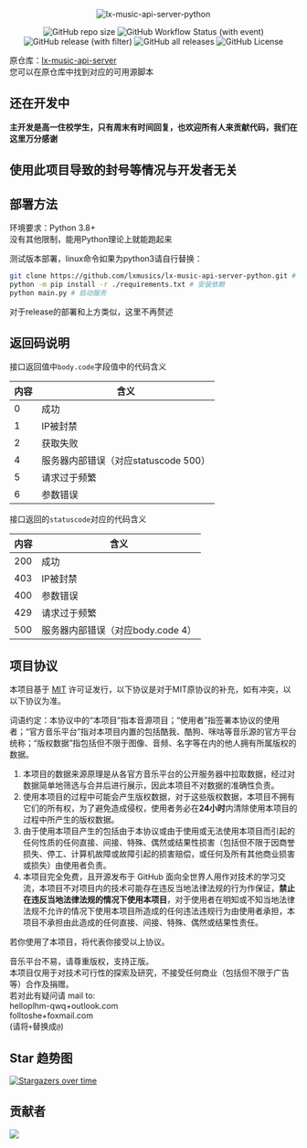 <div align="center">

![lx-music-api-server-python](https://socialify.git.ci/lxmusics/lx-music-api-server-python/image?description=1&font=Inter&forks=1&issues=1&language=1&name=1&owner=1&pulls=1&stargazers=1&theme=Auto) 

![GitHub repo size](https://img.shields.io/github/repo-size/lxmusics/lx-music-api-server-python?style=for-the-badge)
![GitHub Workflow Status (with event)](https://img.shields.io/github/actions/workflow/status/lxmusics/lx-music-api-server-python/build_binary.yml?style=for-the-badge)
![GitHub release (with filter)](https://img.shields.io/github/v/release/lxmusics/lx-music-api-server-python?style=for-the-badge)
![GitHub all releases](https://img.shields.io/github/downloads/lxmusics/lx-music-api-server-python/total?style=for-the-badge&color=violet)
![GitHub License](https://img.shields.io/github/license/lxmusics/lx-music-api-server-python?style=for-the-badge)

</div>

原仓库：[lx-music-api-server](https://github.com/lxmusics/lx-music-api-server)  
您可以在原仓库中找到对应的可用源脚本  


## 还在开发中
**主开发是高一住校学生，只有周末有时间回复，也欢迎所有人来贡献代码，我们在这里万分感谢**   

## 使用此项目导致的封号等情况与开发者无关

## 部署方法
环境要求：Python 3.8+  
没有其他限制，能用Python理论上就能跑起来  

测试版本部署，linux命令如果为python3请自行替换：  

```bash
git clone https://github.com/lxmusics/lx-music-api-server-python.git # clone本项目
python -m pip install -r ./requirements.txt # 安装依赖
python main.py # 启动服务
```

对于release的部署和上方类似，这里不再赘述  

## 返回码说明

接口返回值中`body.code`字段值中的代码含义

| 内容 | 含义                                 |
|------|--------------------------------------|
|  0   |成功                                  |
|  1   |IP被封禁                              |
|  2   |获取失败                              |
|  4   |服务器内部错误（对应statuscode 500）  |
|  5   |请求过于频繁                          |
|  6   |参数错误                              |

接口返回的`statuscode`对应的代码含义

| 内容 | 含义                              |
|------|-----------------------------------|
| 200  |成功                               |
| 403  |IP被封禁                           |
| 400  |参数错误                           |
| 429  |请求过于频繁                       |
| 500  |服务器内部错误（对应body.code 4）  |

## 项目协议

本项目基于 [MIT](https://github.com/lxmusics/lx-music-api-server/blob/main/LICENSE) 许可证发行，以下协议是对于MIT原协议的补充，如有冲突，以以下协议为准。

词语约定：本协议中的“本项目”指本音源项目；“使用者”指签署本协议的使用者；“官方音乐平台”指对本项目内置的包括酷我、酷狗、咪咕等音乐源的官方平台统称；“版权数据”指包括但不限于图像、音频、名字等在内的他人拥有所属版权的数据。

1. 本项目的数据来源原理是从各官方音乐平台的公开服务器中拉取数据，经过对数据简单地筛选与合并后进行展示，因此本项目不对数据的准确性负责。
2. 使用本项目的过程中可能会产生版权数据，对于这些版权数据，本项目不拥有它们的所有权，为了避免造成侵权，使用者务必在**24小时**内清除使用本项目的过程中所产生的版权数据。
3. 由于使用本项目产生的包括由于本协议或由于使用或无法使用本项目而引起的任何性质的任何直接、间接、特殊、偶然或结果性损害（包括但不限于因商誉损失、停工、计算机故障或故障引起的损害赔偿，或任何及所有其他商业损害或损失）由使用者负责。
4. 本项目完全免费，且开源发布于 GitHub 面向全世界人用作对技术的学习交流，本项目不对项目内的技术可能存在违反当地法律法规的行为作保证，**禁止在违反当地法律法规的情况下使用本项目**，对于使用者在明知或不知当地法律法规不允许的情况下使用本项目所造成的任何违法违规行为由使用者承担，本项目不承担由此造成的任何直接、间接、特殊、偶然或结果性责任。

若你使用了本项目，将代表你接受以上协议。

音乐平台不易，请尊重版权，支持正版。  
本项目仅用于对技术可行性的探索及研究，不接受任何商业（包括但不限于广告等）合作及捐赠。  
若对此有疑问请 mail to:  
helloplhm-qwq+outlook.com  
folltoshe+foxmail.com  
(请将`+`替换成`@`)

## Star 趋势图

[![Stargazers over time](https://starchart.cc/lxmusics/lx-music-api-server-python.svg)](https://starchart.cc/lxmusics/lx-music-api-server-python)

## 贡献者

<a href="https://github.com/lxmusics/lx-music-api-server-python/graphs/contributors">
  <img src="https://contrib.rocks/image?repo=lxmusics/lx-music-api-server-python" />
</a>
